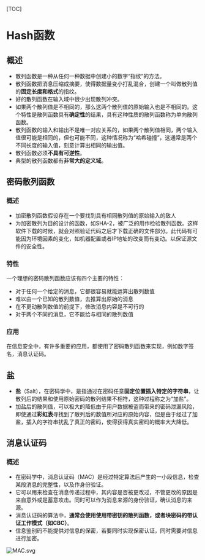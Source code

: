 [TOC]

# Hash函数

## 概述

+ 散列函数是一种从任何一种数据中创建小的数字“指纹”的方法。
+ 散列函数把消息压缩成摘要，使得数据量变小打乱混合，创建一个叫做散列值的**固定长度和格式**的指纹。
+ 好的散列函数在输入域中很少出现散列冲突。
+ 如果两个散列值是不相同的，那么这两个散列值的原始输入也是不相同的。这个特性是散列函数具有**确定性**的结果，具有这种性质的散列函数称为单向散列函数。
+ 散列函数的输入和输出不是唯一对应关系的，如果两个散列值相同，两个输入值很可能是相同的，但也可能不同，这种情况称为“哈希碰撞”，这通常是两个不同长度的输入值，刻意计算出相同的输出值。
+ 散列函数必须**不具有可逆性**。
+ 典型的散列函数都有**非常大的定义域**。

## 密码散列函数

### 概述

+ 加密散列函数假设存在一个要找到具有相同散列值的原始输入的敌人
+ 为加密散列为目的设计的函数，如SHA-2，被广泛的用作检验散列函数。这样软件下载的时候，就会对照验证代码之后才下载正确的文件部分。此代码有可能因为环境因素的变化，如机器配置或者IP地址的改变而有变动。以保证源文件的安全性。

### 特性

一个理想的密码散列函数应该有四个主要的特性：

- 对于任何一个给定的消息，它都很容易就能运算出散列数值
- 难以由一个已知的散列数值，去推算出原始的消息
- 在不更动散列数值的前提下，修改消息内容是不可行的
- 对于两个不同的消息，它不能给与相同的散列数值

### 应用

在信息安全中，有许多重要的应用，都使用了密码散列函数来实现，例如数字签名，消息认证码。

## 盐

+ **盐**（Salt），在密码学中，是指通过在密码任意**固定位置插入特定的字符串**，让散列后的结果和使用原始密码的散列结果不相符，这种过程称之为“加盐”。
+ 加盐后的散列值，可以极大的降低由于用户数据被盗而带来的密码泄漏风险，即使通过**彩虹表**寻找到了散列后的数值所对应的原始内容，但是由于经过了加盐，插入的字符串扰乱了真正的密码，使得获得真实密码的概率大大降低。

## 消息认证码

### 概述

+ 在密码学中，消息认证码（MAC）是经过特定算法后产生的一小段信息，检查某段消息的完整性，以及作身份验证。
+ 它可以用来检查在消息传递过程中，其内容是否被更改过，不管更改的原因是来自意外或是蓄意攻击。同时可以作为消息来源的身份验证，确认消息的来源。
+ 消息认证码的算法中，**通常会使用使用带密钥的散列函数，或者块密码的带认证工作模式（如CBC）**。
+ 信息鉴别码不能提供对信息的保密，若要同时实现保密认证，同时需要对信息进行加密。

![MAC.svg](https://upload.wikimedia.org/wikipedia/commons/thumb/0/08/MAC.svg/661px-MAC.svg.png)